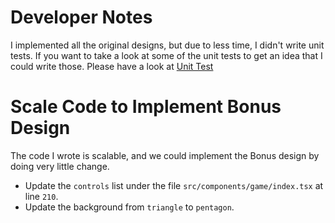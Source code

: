 # Developer Notes

I implemented all the original designs, but due to less time, I didn't write unit tests. If you want to take a look at some of the unit tests to get an idea that I could write those. Please have a look at [Unit Test](https://github.com/masajid390/fav-list-with-react-typescript-redux-saga-material-jest-enzyme/tree/master/src/tests)

# Scale Code to Implement Bonus Design

The code I wrote is scalable, and we could implement the Bonus design by doing very little change.

- Update the `controls` list under the file `src/components/game/index.tsx` at line `210`.
- Update the background from `triangle` to `pentagon`.
